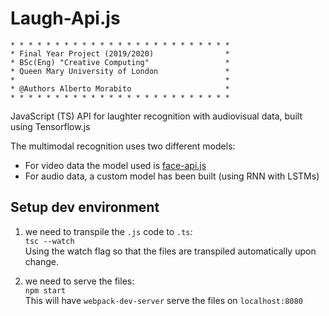 # Laugh-Api.js

```
* * * * * * * * * * * * * * * * * * * * * * * * *
* Final Year Project (2019/2020)                *
* BSc(Eng) "Creative Computing"                 *
* Queen Mary University of London               *
*                                               *
* @Authors Alberto Morabito                     *
* * * * * * * * * * * * * * * * * * * * * * * * *
```

JavaScript (TS) API for laughter recognition with audiovisual data, built using Tensorflow.js <br>

The multimodal recognition uses two different models:

- For video data the model used is [face-api.js](https://github.com/justadudewhohacks/face-api.js/)
- For audio data, a custom model has been built (using RNN with LSTMs)

## Setup dev environment

1. we need to transpile the `.js` code to `.ts`: <br>
   `tsc --watch` <br>
   Using the watch flag so that the files are transpiled automatically upon change.

2. we need to serve the files: <br>
   `npm start` <br>
   This will have `webpack-dev-server` serve the files on `localhost:8080`
